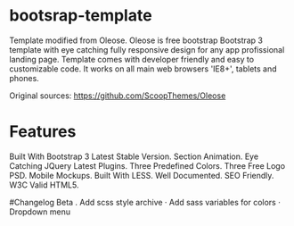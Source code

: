 # bootsrap-template
Template modified from Oleose.
Oleose is free bootstrap Bootstrap 3 template with eye catching fully responsive design for any app profissional landing page. Template comes with developer friendly and easy to customizable code. It works on all main web browsers 'IE8+', tablets and phones.

Original sources: https://github.com/ScoopThemes/Oleose


# Features
Built With Bootstrap 3 Latest Stable Version.
Section Animation.
Eye Catching
JQuery Latest Plugins.
Three Predefined Colors.
Three Free Logo PSD.
Mobile Mockups.
Built With LESS.
Well Documented.
SEO Friendly.
W3C Valid HTML5.

#Changelog
Beta
. Add scss style archive
· Add sass variables for colors
· Dropdown menu
